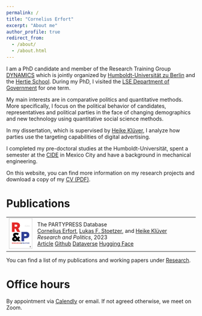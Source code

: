 ```yaml
---
permalink: /
title: "Cornelius Erfort"
excerpt: "About me"
author_profile: true
redirect_from: 
  - /about/
  - /about.html
---
```




I am a PhD candidate and member of the Research Training Group [DYNAMICS](https://www.sowi.hu-berlin.de/en/dynamics/about-dynamics/about) which is jointly organized by [Humboldt-Universität zu Berlin](https://www.hu-berlin.de/en) and the [Hertie School](https://www.hertie-school.org/en/study/graduate-programmes/phd/phd-programmes/dynamics). During my PhD, I visited the [LSE Department of Government](https://www.lse.ac.uk/government) for one term.

My main interests are in comparative politics and quantitative methods. More specifically, I focus on the political behavior of candidates, representatives and political parties in the face of changing demographics and new technology using quantitative social science methods. 

In my dissertation, which is supervised by [Heike Klüver](http://www.heike-kluever.com/), I analyze how parties use the targeting capabilities of digital advertising.

I completed my pre-doctoral studies at the Humboldt-Universität, spent a semester at the [CIDE](https://www.cide.edu) in Mexico City and have a background in mechanical engineering.

On this website, you can find more information on my research projects and download a copy of my [CV (PDF)](/cv).

# Publications

<table style="border:none">
<tr>
<td width="15%" style="border:none">
  <img src="/files/57369_RAP.jpg" href="https://doi.org/10.1177/20531680231183512">

</td>
  <td style="border:none">
    The PARTYPRESS Database <br>
    <a href="https://www.corneliuserfort.de">Cornelius Erfort</a>, <a href="https://www.lukas-stoetzer.org">Lukas F. Stoetzer</a>, and <a href="http://www.heike-kluever.com">Heike Klüver</a> <br>
<i>Research and Politics</i>, 2023 <br>
     <a href="https://doi.org/10.1177/20531680231183512" class="btn btn-sm z-depth-0" role="button" rel="external nofollow noopener" target="_blank">Article</a>
                                        <a href="https://github.com/cornelius-erfort/partypress" class="btn btn-sm z-depth-0" role="button" rel="external nofollow noopener" target="_blank">Github</a>
                                        <a href="https://doi.org/10.7910/DVN/OINX7Q" class="btn btn-sm z-depth-0" role="button" rel="external nofollow noopener" target="_blank">Dataverse</a>
                                        <a href="https://huggingface.co/partypress/partypress-multilingual" class="btn btn-sm z-depth-0" role="button" rel="external nofollow noopener" target="_blank">Hugging Face</a>
</td>
</tr>
</table>

You can find a list of my publications and  working papers under [Research](https://corneliuserfort.de/research/).
                                       
                                        


# Office hours
By appointment via [Calendly](https://calendly.com/cornelius-erfort/30min?back=1&month=2023-01) or email. If not agreed otherwise, we meet on Zoom.

<!----
<a class="twitter-timeline" data-lang="en" data-theme="light" href="https://twitter.com/cornelius_mer?ref_src=twsrc%5Etfw">Tweets by cornelius_mer</a> <script async src="https://platform.twitter.com/widgets.js" charset="utf-8"></script>






<div>
 <iframe src="https://en.wikipedia.org/w/api.php?feed=onthisday&action=featuredfeed&feedformat=rss"</iframe> </div>

--->
